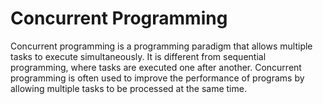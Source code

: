 # Concurrent Programming
 Concurrent programming is a programming paradigm that allows multiple tasks to execute simultaneously. It is different from sequential programming, where tasks are executed one after another. Concurrent programming is often used to improve the performance of programs by allowing multiple tasks to be processed at the same time.
